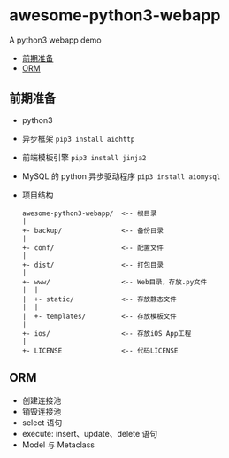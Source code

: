 # awesome-python3-webapp
A python3 webapp demo

* [前期准备](#prepare)
* [ORM](#orm)


## <span id='prepare'>前期准备</span>
* python3
* 异步框架 `pip3 install aiohttp`
* 前端模板引擎 `pip3 install jinja2`
* MySQL 的 python 异步驱动程序 `pip3 install aiomysql `
* 项目结构
	
	```
	awesome-python3-webapp/  <-- 根目录
	|
	+- backup/               <-- 备份目录
	|
	+- conf/                 <-- 配置文件
	|
	+- dist/                 <-- 打包目录
	|
	+- www/                  <-- Web目录，存放.py文件
	|  |
	|  +- static/            <-- 存放静态文件
	|  |
	|  +- templates/         <-- 存放模板文件
	|
	+- ios/                  <-- 存放iOS App工程
	|
	+- LICENSE               <-- 代码LICENSE
	```
	
## <span id='orm'>ORM</span>
* 创建连接池
* 销毁连接池
* select 语句
* execute: insert、update、delete 语句
* Model 与 Metaclass
